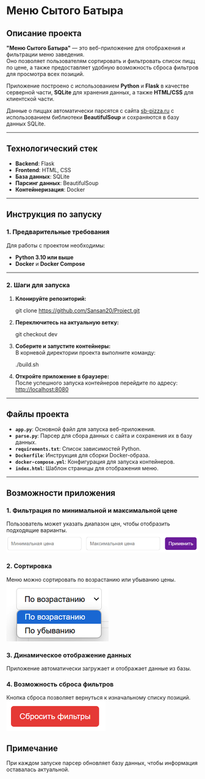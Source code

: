 # Меню Сытого Батыра

## Описание проекта

**"Меню Сытого Батыра"** — это веб-приложение для отображения и фильтрации меню заведения.  
Оно позволяет пользователям сортировать и фильтровать список пицц по цене, а также предоставляет удобную возможность сброса фильтров для просмотра всех позиций.  

Приложение построено с использованием **Python** и **Flask** в качестве серверной части, **SQLite** для хранения данных, а также **HTML/CSS** для клиентской части.  

Данные о пиццах автоматически парсятся с сайта [sb-pizza.ru](https://sb-pizza.ru) с использованием библиотеки **BeautifulSoup** и сохраняются в базу данных SQLite.

---

## Технологический стек

- **Backend**: Flask  
- **Frontend**: HTML, CSS
- **База данных**: SQLite  
- **Парсинг данных**: BeautifulSoup  
- **Контейнеризация**: Docker  

---

## Инструкция по запуску

### 1. Предварительные требования
Для работы с проектом необходимы:
- **Python 3.10 или выше**
- **Docker** и **Docker Compose**

---

### 2. Шаги для запуска

1. **Клонируйте репозиторий:**

   git clone https://github.com/Sansan20/Project.git


2. **Переключитесь на актуальную ветку:**

   git checkout dev


3. **Соберите и запустите контейнеры:**  
   В корневой директории проекта выполните команду:

   ./build.sh


4. **Откройте приложение в браузере:**  
   После успешного запуска контейнеров перейдите по адресу:  
   [http://localhost:8080](http://localhost:8080)

---

## Файлы проекта

- **`app.py`**: Основной файл для запуска веб-приложения.  
- **`parse.py`**: Парсер для сбора данных с сайта и сохранения их в базу данных.  
- **`requirements.txt`**: Список зависимостей Python.  
- **`Dockerfile`**: Инструкция для сборки Docker-образа.  
- **`docker-compose.yml`**: Конфигурация для запуска контейнеров.  
- **`index.html`**: Шаблон страницы для отображения меню.  

---

## Возможности приложения
### 1. Фильтрация по минимальной и максимальной цене
Пользователь может указать диапазон цен, чтобы отобразить подходящие варианты.
![img.png](img.png)
### 2. Сортировка
Меню можно сортировать по возрастанию или убыванию цены.
![img_1.png](img_1.png)
### 3. Динамическое отображение данных
Приложение автоматически загружает и отображает данные из базы.
### 4. Возможность сброса фильтров
Кнопка сброса позволяет вернуться к изначальному списку позиций.
![img_2.png](img_2.png)

## Примечание

При каждом запуске парсер обновляет базу данных, чтобы информация оставалась актуальной.
```
